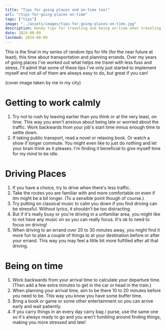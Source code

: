 ```yaml
---
title: "Tips for going places and on-time too!"
url: "/tips-for-going-places-on-time"
tags: ["tips"]
image: "../assets/images/tips-for-going-places-on-time.jpg"
description: Handy tips for traveling and being on-time when traveling.
date: 2024-08-09
lastmod: 2024-08-09
---
```


This is the final in my series of random tips for life (for the near future at least), this time about
transportation and planning errands. Over my years of going places I've
worked out what helps me travel with less fuss and stress. I'll admit
that some of these tips I've only just started to implement myself and
not all of them are always easy to do, but great if you can!

(cover image taken by me in my city)

# Getting to work calmly

1. Try not to rush by leaving earlier than you think or at the very least, on time. This way you aren't anxious about being late or worried about the traffic. Work backwards from your job's start time minus enough time to settle down.
2. If taking public transport, read a novel or relaxing book. Or watch a
show if longer commute. You might even like to just do nothing and let
your brain think as it pleases. I'm finding it beneficial to give myself
time for my mind to be idle.

# Driving Places

1. If you have a choice, try to drive when there's less traffic.
2. Take the routes you are familiar with and more comfortable on even if itm might be a bit longer. (To a sensible point though of course.)
3. Try putting on classical music to calm you down if you find driving can be stressful. Without lyrics, it shouldn't be too distracting.
4. But if it's really busy or you're driving in a unfamiliar area, you might like to not have any music on so you can really focus. It's ok to need to focus on driving!
5. When driving to an errand over 20 to 30 minutes away, you might find it more fun to plan a couple of things to at your destination before or after your errand. This way you may feel a little bit more fulfilled after all that driving.

# Being on time

1. Work backwards from your arrival time to calculate your departure time.
(Then add a few extra minutes to get in the car or head in the train.)
2. When planning your arrival time, aim to be there 10 to 20 minutes before you need to be. This way you know you have some buffer time.
3. Bring a book or game or some other entertainment so you can arrive early and wait patiently.
4. If you carry things in an every day carry bag / purse, use the same one so it\'s always ready to go and you aren\'t fumbling around finding things, making you more stressed and late!